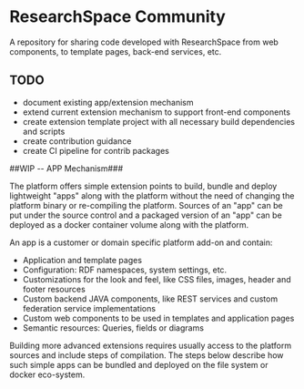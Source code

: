 # ResearchSpace Community
A repository for sharing code developed with ResearchSpace from web components, to template pages, back-end services, etc.

## TODO
* document existing app/extension mechanism
* extend current extension mechanism to support front-end components
* create extension template project with all necessary build dependencies and scripts
* create contribution guidance
* create CI pipeline for contrib packages


##WIP -- APP Mechanism###

The platform offers simple extension points to build, bundle and deploy lightweight "apps" along with the platform without the need of changing the platform binary or re-compiling the platform.
Sources of an "app" can be put under the source control and a packaged version of an "app" can be deployed as a docker container volume along with the platform.

An app is a customer or domain specific platform add-on and contain:

- Application and template pages
- Configuration: RDF namespaces, system settings, etc.
- Customizations for the look and feel, like CSS files, images, header and footer resources
- Custom backend JAVA components, like REST services and custom federation service implementations
- Custom web components to be used in templates and application pages
- Semantic resources: Queries, fields or diagrams

Building more advanced extensions requires usually access to the platform sources and include steps of compilation. The steps below describe how such simple apps can be bundled and deployed on the file system or docker eco-system.

